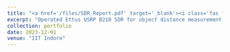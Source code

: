 ```yaml
---
title: "<a href='/files/SDR_Report.pdf' target='_blank'><i class='fas fa-file-pdf'></i> Ground Penetrating Radar using Software Defined Radios</a>"
excerpt: "Operated Ettus USRP B210 SDR for object distance measurement and radar system design.<br/><img src='/images/gpr.png'>"
collection: portfolio
date: 2023-12-01
venue: "IIT Indore"
---
```

